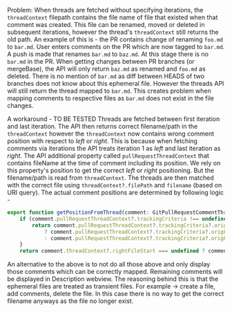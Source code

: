 Problem:
When threads are fetched without specifying iterations, the `threadContext` filepath contains the file name of file that existed when that comment was created. This file can be renamed, moved or deleted in subsequent iterations, however the thread's `threadContext` still returns the old path. An example of this is - the PR contains change of renaming `foo.md` to `bar.md`. User enters comments on the PR which are now tagged to `bar.md`. A push is made that renames `bar.md` to `baz.md`. At this stage there is no `bar.md` in the PR. When getting changes between PR branches (or mergeBase), the API will only return `baz.md` as renamed and `foo.md` as deleted. There is no mention of `bar.md` as diff between HEADS of two branches does not know about this ephemeral file. However the threads API will still return the thread mapped to `bar.md`. This creates problem when mapping comments to respective files as `bar.md` does not exist in the file changes.

A workaround - TO BE TESTED
Threads are fetched between first iteration and last iteration. The API then returns correct filename/path in the `threadContext` however the `threadContext` now contains wrong comment position with respect to _left_ or _right_. This is because when fetching comments via iterations the API treats iteration 1 as _left_ and last iteration as _right_. The API additional property called `pullRequestThreadContext` that contains fileName at the time of comment including its position. We rely on this property's position to get the correct _left_ or _right_ positioning. But the filename/path is read from `threadContext`. The threads are then matched with the correct file using `threadContext?.filePath` and `filename` (based on URI query). The actual comment positions are determined by following logic -

```ts
export function getPositionFromThread(comment: GitPullRequestCommentThread) {
	if (comment.pullRequestThreadContext?.trackingCriteria !== undefined) {
		return comment.pullRequestThreadContext?.trackingCriteria?.origRightFileStart === undefined
			? comment.pullRequestThreadContext?.trackingCriteria?.origLeftFileStart?.line
			: comment.pullRequestThreadContext?.trackingCriteria?.origRightFileStart.line;
	}
	return comment.threadContext?.rightFileStart === undefined ? comment.threadContext?.leftFileStart?.line : comment.threadContext.rightFileStart.line;
```

An alternative to the above is to not do all those above and only display those comments which can be correctly mapped. Remaining comments will be displayed in Description webview. The reasoning behind this is that the ephemeral files are treated as transient files. For example -> create a file, add comments, delete the file. In this case there is no way to get the correct filename anyways as the file no longer exist.
